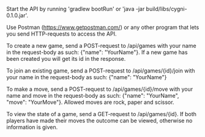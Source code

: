 Start the API by running 'gradlew bootRun' or 'java -jar build/libs/cygni-0.1.0.jar'.

Use Postman (https://www.getpostman.com/) or any other program that lets you send HTTP-requests to access the API.

To create a new game, send a POST-request to /api/games with your name in the request-body as such: {"name": "YourName"}. If a new game has been created you will get its id in the response.

To join an existing game, send a POST-request to /api/games/{id}/join with your name in the request-body as such: {"name": "YourName"}

To make a move, send a POST-request to /api/games/{id}/move with your name and move in the request-body as such: {"name": "YourName", "move": "YourMove"}. Allowed moves are rock, paper and scissor. 

To view the state of a game, send a GET-request to /api/games/{id}. If both players have made their moves the outcome can be viewed, otherwise no information is given.
